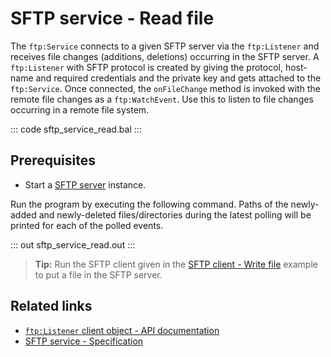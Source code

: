 # SFTP service - Read file

The `ftp:Service` connects to a given SFTP server via the `ftp:Listener` and receives file changes (additions, deletions) occurring in the SFTP server. A `ftp:Listener` with SFTP protocol is created by giving the protocol, host-name and required credentials and the private key and gets attached to the `ftp:Service`. Once connected, the `onFileChange` method is invoked with the remote file changes as a `ftp:WatchEvent`. Use this to listen to file changes occurring in a remote file system.

::: code sftp_service_read.bal :::

## Prerequisites
- Start a [SFTP server](https://hub.docker.com/r/atmoz/sftp/) instance.

Run the program by executing the following command. Paths of the newly-added and newly-deleted files/directories during the latest polling will be printed for each of the polled events.

::: out sftp_service_read.out :::

>**Tip:** Run the SFTP client given in the [SFTP client - Write file](/learn/by-example/sftp-client-write) example to put a file in the SFTP server.

## Related links
- [`ftp:Listener` client object - API documentation](https://lib.ballerina.io/ballerina/ftp/latest/listeners/Listener)
- [SFTP service - Specification](/spec/ftp/#422-secure-listener)

